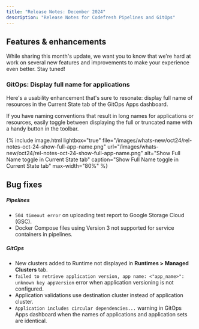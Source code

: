 ```yaml
---
title: "Release Notes: December 2024"
description: "Release Notes for Codefresh Pipelines and GitOps"
---
```

## Features & enhancements

While sharing this month's update, we want you to know that we're hard at work on several new features and improvements to make your experience even better. Stay tuned!

### GitOps: Display full name for applications

Here's a usability enhancement that's sure to resonate: display full name of resources in the Current State tab of the GitOps Apps dashboard.

If you have naming conventions that result in long names for applications or resources, easily toggle between displaying the full or truncated name with a handy button in the toolbar.

{% include 
   image.html 
   lightbox="true" 
   file="/images/whats-new/oct24/rel-notes-oct-24-show-full-app-name.png" 
   url="/images/whats-new/oct24/rel-notes-oct-24-show-full-app-name.png" 
   alt="Show Full Name toggle in Current State tab" 
   caption="Show Full Name toggle in Current State tab" 
   max-width="80%" 
   %}


## Bug fixes



##### Pipelines 

* `504 timeout error` on uploading test report to Google Storage Cloud (GSC).
* Docker Compose files using Version 3 not supported for service containers in pipelines.

##### GitOps
* New clusters added to Runtime not displayed in **Runtimes > Managed Clusters** tab.
* `failed to retrieve application version, app name: <"app_name>": unknown key appVersion` error when application versioning is not configured.
* Application validations use destination cluster instead of application cluster.
* `Application includes circular dependencies...` warning in GitOps Apps dashboard when the names of applications and application sets are identical.







